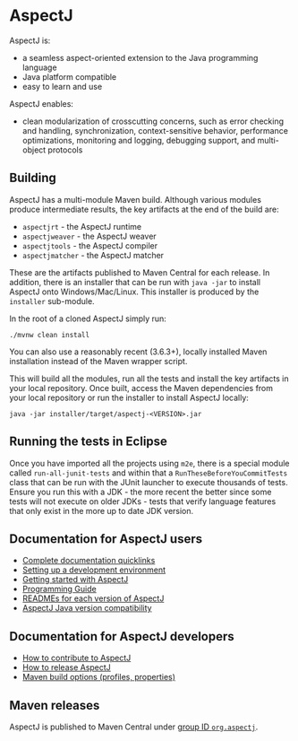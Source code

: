 # AspectJ

AspectJ is:
- a seamless aspect-oriented extension to the Java programming language
- Java platform compatible
- easy to learn and use

AspectJ enables:
- clean modularization of crosscutting concerns, such as error checking and handling, synchronization, context-sensitive behavior, performance optimizations, monitoring and logging, debugging support, and multi-object protocols

## Building

AspectJ has a multi-module Maven build. Although various modules produce intermediate results, the key artifacts at the end of the build are:

* `aspectjrt` - the AspectJ runtime
* `aspectjweaver` - the AspectJ weaver
* `aspectjtools` - the AspectJ compiler
* `aspectjmatcher` - the AspectJ matcher

These are the artifacts published to Maven Central for each release. In addition, there is an installer that can be run with `java -jar` to install AspectJ onto Windows/Mac/Linux. This installer is produced by the `installer` sub-module.

In the root of a cloned AspectJ simply run:

```shell
./mvnw clean install
```

You can also use a reasonably recent (3.6.3+), locally installed Maven installation instead of the Maven wrapper script.

This will build all the modules, run all the tests and install the key artifacts in your local repository.
Once built, access the Maven dependencies from your local repository or run the installer to install AspectJ locally:
```
java -jar installer/target/aspectj-<VERSION>.jar
```

## Running the tests in Eclipse

Once you have imported all the projects using `m2e`, there is a special module called `run-all-junit-tests` and within that a `RunTheseBeforeYouCommitTests` class that can be run with the JUnit launcher to execute thousands of tests.
Ensure you run this with a JDK - the more recent the better since some tests will not execute on older JDKs - tests that verify language features that only exist in the more up to date JDK version.

## Documentation for AspectJ users

* [Complete documentation quicklinks](docs/index.adoc)
* [Setting up a development environment](docs/developer/IDE.md)
* [Getting started with AspectJ](docs/progguide/gettingstarted.adoc)
* [Programming Guide](docs/progguide/index.adoc)
* [READMEs for each version of AspectJ](docs/release)
* [AspectJ Java version compatibility](docs/release/JavaVersionCompatibility.adoc)

## Documentation for AspectJ developers

* [How to contribute to AspectJ](CONTRIBUTING.md)
* [How to release AspectJ](docs/developer/RELEASE.md)
* [Maven build options (profiles, properties)](docs/developer/BUILD.md)

## Maven releases

AspectJ is published to Maven Central under [group ID `org.aspectj`](https://search.maven.org/search?q=g:org.aspectj).
